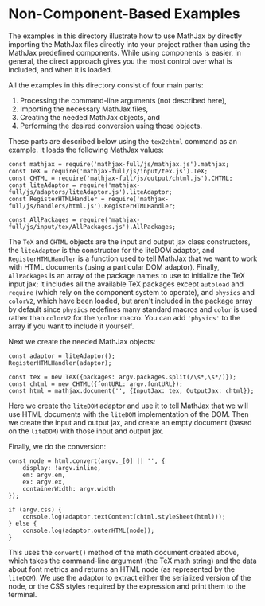 # Non-Component-Based Examples

The examples in this directory illustrate how to use MathJax by directly importing the MathJax files directly into your project rather than using the MathJax predefined components.  While using components is easier, in general, the direct approach gives you the most control over what is included, and when it is loaded.

All the examples in this directory consist of four main parts:

1. Processing the command-line arguments (not described here),
2. Importing the necessary MathJax files,
3. Creating the needed MathJax objects, and
4. Performing the desired conversion using those objects.

These parts are described below using the `tex2chtml` command as an example.  It loads the following MathJax values:

```
const mathjax = require('mathjax-full/js/mathjax.js').mathjax;
const TeX = require('mathjax-full/js/input/tex.js').TeX;
const CHTML = require('mathjax-full/js/output/chtml.js').CHTML;
const liteAdaptor = require('mathjax-full/js/adaptors/liteAdaptor.js').liteAdaptor;
const RegisterHTMLHandler = require('mathjax-full/js/handlers/html.js').RegisterHTMLHandler;

const AllPackages = require('mathjax-full/js/input/tex/AllPackages.js').AllPackages;
```

The `TeX` and `CHTML` objects are the input and output jax class constructors, the `liteAdaptor` is the constructor for the liteDOM adaptor, and `RegisterHTMLHandler` is a function used to tell MathJax that we want to work with HTML documents (using a particular DOM adaptor).  Finally, `AllPackages` is an array of the package names to use to initialize the TeX input jax; it includes all the available TeX packages except `autoload` and `require` (which rely on the component system to operate), and `physics` and `colorV2`, which have been loaded, but aren't included in the package array by default since `physics` redefines many standard macros and `color` is used rather than `colorV2` for the `\color` macro.  You can add `'physics'` to the array if you want to include it yourself.

Next we create the needed MathJax objects:

```
const adaptor = liteAdaptor();
RegisterHTMLHandler(adaptor);

const tex = new TeX({packages: argv.packages.split(/\s*,\s*/)});
const chtml = new CHTML({fontURL: argv.fontURL});
const html = mathjax.document('', {InputJax: tex, OutputJax: chtml});
```

Here we create the `liteDOM` adaptor and use it to tell MathJax that we will use HTML documents with the `liteDOM` implementation of the DOM.  Then we create the input and output jax, and create an empty document (based on the `liteDOM`) with those input and output jax.

Finally, we do the conversion:

```
const node = html.convert(argv._[0] || '', {
    display: !argv.inline,
    em: argv.em,
    ex: argv.ex,
    containerWidth: argv.width
});

if (argv.css) {
    console.log(adaptor.textContent(chtml.styleSheet(html)));
} else {
    console.log(adaptor.outerHTML(node));
}
```

This uses the `convert()` method of the math document created above, which takes the command-line argument (the TeX math string) and the data about font metrics and returns an HTML node (as represented by the `liteDOM`).  We use the adaptor to extract either the serialized version of the node, or the CSS styles required by the expression and print them to the terminal.
